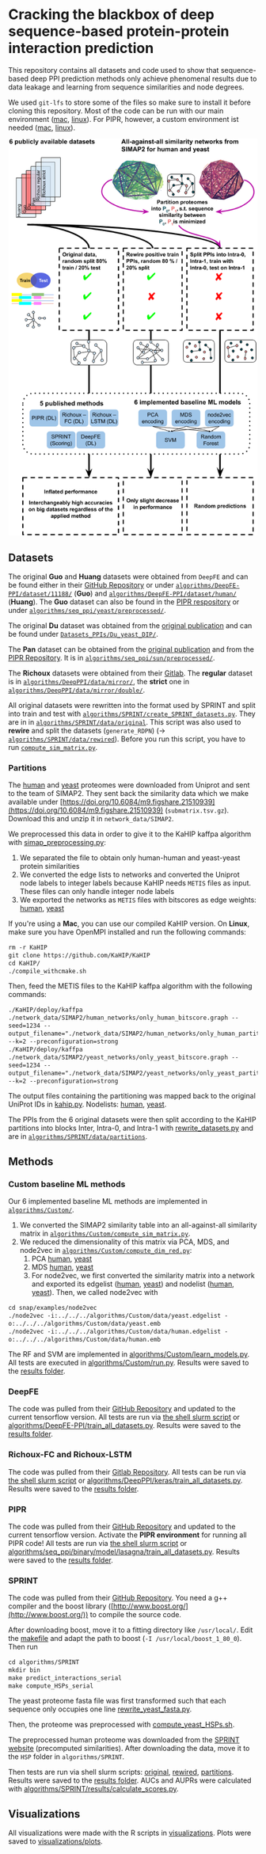 # Cracking the blackbox of deep sequence-based protein-protein interaction prediction

This repository contains all datasets and code used to show that 
sequence-based deep PPI prediction methods only achieve phenomenal 
results due to data leakage and learning from sequence similarities
and node degrees. 

We used `git-lfs` to store some of the files so make sure to install it before cloning this repository.
Most of the code can be run with our main environment ([mac](mac_env.yml), [linux](linux_env.yml)).
For PIPR, however, a custom environment ist needed ([mac](mac_env_pipr.yml), [linux](linux_env_pipr.yml)). 

![alt text](Overview%20Figure%20Results.png)

## Datasets
The original **Guo** and **Huang** datasets were obtained from `DeepFE` 
and can be found either in their [GitHub Repository](https://github.com/xal2019/DeepFE-PPI/tree/master/dataset) 
or under [`algorithms/DeepFE-PPI/dataset/11188/`](algorithms/DeepFE-PPI/dataset/11188/) (**Guo**) and [`algorithms/DeepFE-PPI/dataset/human/`](algorithms/DeepFE-PPI/dataset/human/) (**Huang**). 
The **Guo** dataset can also be found in the [PIPR respository](https://github.com/muhaochen/seq_ppi/tree/master/yeast/preprocessed) 
or under [`algorithms/seq_ppi/yeast/preprocessed/`](algorithms/seq_ppi/yeast/preprocessed/). 

The original **Du** dataset was obtained from the [original publication](https://pubs.acs.org/doi/full/10.1021/acs.jcim.7b00028) 
and can be found under [`Datasets_PPIs/Du_yeast_DIP/`](Datasets_PPIs/Du_yeast_DIP/).

The **Pan** dataset can be obtained from the [original publication](http://www.csbio.sjtu.edu.cn/bioinf/LR_PPI/Data.htm) 
and from the [PIPR Repository](https://github.com/muhaochen/seq_ppi/tree/master/sun/preprocessed). 
It is in [`algorithms/seq_ppi/sun/preprocessed/`](algorithms/seq_ppi/sun/preprocessed/). 

The **Richoux** datasets were obtained from their [Gitlab](https://gitlab.univ-nantes.fr/richoux-f/DeepPPI/-/tree/master/data).
The **regular** dataset is in [`algorithms/DeepPPI/data/mirror/`](algorithms/DeepPPI/data/mirror/), the **strict** one in
[`algorithms/DeepPPI/data/mirror/double/`](algorithms/DeepPPI/data/mirror/double/). 

All original datasets were rewritten into the format used by SPRINT and split 
into train and test with [`algorithms/SPRINT/create_SPRINT_datasets.py`](algorithms/SPRINT/create_SPRINT_datasets.py).
They are in in [`algorithms/SPRINT/data/original`](algorithms/SPRINT/data/original).
This script was also used to **rewire** and split the datasets (`generate_RDPN`) (-> [`algorithms/SPRINT/data/rewired`](algorithms/SPRINT/data/rewired)).
Before you run this script, you have to run [`compute_sim_matrix.py`](algorithms/Custom/compute_sim_matrix.py). 

### Partitions

The [human](Datasets_PPIs/SwissProt/human_swissprot.fasta) and [yeast](Datasets_PPIs/SwissProt/yeast_swissprot.fasta) proteomes were downloaded from Uniprot and sent to the 
team of SIMAP2. They sent back the similarity data which we make available under
[https://doi.org/10.6084/m9.figshare.21510939](https://doi.org/10.6084/m9.figshare.21510939) (`submatrix.tsv.gz`). 
Download this and unzip it in `network_data/SIMAP2`.

We preprocessed this data in order to give it to the KaHIP kaffpa algorithm with [simap_preprocessing.py](simap_preprocessing.py):

1. We separated the file to obtain only human-human and yeast-yeast protein similarities
2. We converted the edge lists to networks and converted the Uniprot node labels to integer labels because KaHIP needs `METIS` files as input. These files can only handle integer node labels
3. We exported the networks as `METIS` files with bitscores as edge weights: [human](network_data/SIMAP2/human_networks/only_human_bitscore.graph), [yeast](network_data/SIMAP2/yeast_networks/only_yeast_bitscore.graph)

If you're using a **Mac**, you can use our compiled KaHIP version. On **Linux**, make sure you have OpenMPI installed and run the following commands: 
```
rm -r KaHIP
git clone https://github.com/KaHIP/KaHIP
cd KaHIP/
./compile_withcmake.sh
```
Then, feed the METIS files to the KaHIP kaffpa algorithm with the following commands: 
```
./KaHIP/deploy/kaffpa ./network_data/SIMAP2/human_networks/only_human_bitscore.graph --seed=1234 --output_filename="./network_data/SIMAP2/human_networks/only_human_partition_bitscore.txt" --k=2 --preconfiguration=strong
./KaHIP/deploy/kaffpa ./network_data/SIMAP2/yeast_networks/only_yeast_bitscore.graph --seed=1234 --output_filename="./network_data/SIMAP2/yeast_networks/only_yeast_partition_bitscore.txt" --k=2 --preconfiguration=strong
```

The output files containing the partitioning was mapped back to the original UniProt IDs in [kahip.py](kahip.py). Nodelists: [human](network_data/SIMAP2/human_networks/only_human_partition_nodelist.txt), [yeast](network_data/SIMAP2/yeast_networks/only_yeast_partition_nodelist.txt).

The PPIs from the 6 original datasets were then split according to the KaHIP partitions into blocks
Inter, Intra-0, and Intra-1 with [rewrite_datasets.py](rewrite_datasets.py) and are in [`algorithms/SPRINT/data/partitions`](algorithms/SPRINT/data/partitions).

## Methods

### Custom baseline ML methods
Our 6 implemented baseline ML methods are implemented in [`algorithms/Custom/`](algorithms/Custom). 

1. We converted the SIMAP2 similarity table into an all-against-all similarity matrix in [`algorithms/Custom/compute_sim_matrix.py`](algorithms/Custom/compute_sim_matrix.py).
2. We reduced the dimensionality of this matrix via PCA, MDS, and node2vec in [`algorithms/Custom/compute_dim_red.py`](algorithms/Custom/compute_dim_red.py):
   1. PCA [human](algorithms/Custom/data/human_pca.npy), [yeast](algorithms/Custom/data/yeast_pca.npy)
   2. MDS [human](algorithms/Custom/data/human_mds.npy), [yeast](algorithms/Custom/data/yeast_mds.npy)
   3. For node2vec, we first converted the similarity matrix into a network and exported its edgelist ([human](algorithms/Custom/data/human.edgelist), [yeast](algorithms/Custom/data/yeast.edgelist)) and nodelist ([human](algorithms/Custom/data/human.nodelist), [yeast](algorithms/Custom/data/yeast.nodelist)). Then, we called node2vec with


```
cd snap/examples/node2vec
./node2vec -i:../../../algorithms/Custom/data/yeast.edgelist -o:../../../algorithms/Custom/data/yeast.emb
./node2vec -i:../../../algorithms/Custom/data/human.edgelist -o:../../../algorithms/Custom/data/human.emb
```
The RF and SVM are implemented in [algorithms/Custom/learn_models.py](algorithms/Custom/learn_models.py). 
All tests are executed in [algorithms/Custom/run.py](algorithms/Custom/run.py).
Results were saved to the [results folder](algorithms/Custom/results).
### DeepFE
The code was pulled from their [GitHub Repository](https://github.com/xal2019/DeepFE-PPI/) and updated to the current tensorflow version.
All tests are run via [the shell slurm script](algorithms/DeepFE-PPI/run_DeepFE.sh) or [algorithms/DeepFE-PPI/train_all_datasets.py](algorithms/DeepFE-PPI/train_all_datasets.py).
Results were saved to the [results folder](algorithms/DeepFE-PPI/result).

### Richoux-FC and Richoux-LSTM
The code was pulled from their [Gitlab Repository](https://gitlab.univ-nantes.fr/richoux-f/DeepPPI). 
All tests can be run via [the shell slurm script](algorithms/DeepPPI/keras/run_DeepPPI.sh) or [algorithms/DeepPPI/keras/train_all_datasets.py](algorithms/DeepPPI/keras/train_all_datasets.py).
Results were saved to the [results folder](algorithms/DeepPPI/keras/results_custom).

### PIPR
The code was pulled from their [GitHub Repository](https://github.com/muhaochen/seq_ppi) and updated to the current tensorflow version.
Activate the **PIPR environment** for running all PIPR code! 
All tests are run via [the shell slurm script](algorithms/seq_ppi/binary/model/lasagna/run_PIPR.sh) or [algorithms/seq_ppi/binary/model/lasagna/train_all_datasets.py](algorithms/seq_ppi/binary/model/lasagna/train_all_datasets.py).
Results were saved to the [results folder](algorithms/seq_ppi/binary/model/lasagna/results).

### SPRINT
The code was pulled from their [GitHub Repository](https://github.com/lucian-ilie/SPRINT). 
You need a g++ compiler and the boost library ([http://www.boost.org/](http://www.boost.org/)) to compile the source code. 

After downloading boost, move it to a fitting directory like `/usr/local/`.
Edit the [makefile](algorithms/SPRINT/makefile) and adapt the path to boost (`-I /usr/local/boost_1_80_0`).
Then run 
```
cd algorithms/SPRINT
mkdir bin
make predict_interactions_serial
make compute_HSPs_serial 
```
The yeast proteome fasta file was first transformed such that each sequence only occupies one line [rewrite_yeast_fasta.py](algorithms/SPRINT/rewrite_yeast_fasta.py).

Then, the proteome was preprocessed with [compute_yeast_HSPs.sh](algorithms/SPRINT/compute_yeast_HSPs.sh).

The preprocessed human proteome was downloaded from the [SPRINT website](https://www.csd.uwo.ca/~ilie/SPRINT/) (precomputed similarities). 
After downloading the data, move it to the `HSP` folder in `algorithms/SPRINT`. 

Then tests are run via shell slurm scripts: [original](algorithms/SPRINT/run_SPRINT_original.sh), [rewired](algorithms/SPRINT/run_SPRINT_rewired.sh), [partitions](algorithms/SPRINT/run_SPRINT_custom.sh).
Results were saved to the [results folder](algorithms/SPRINT/results).
AUCs and AUPRs were calculated with [algorithms/SPRINT/results/calculate_scores.py](algorithms/SPRINT/results/calculate_scores.py).

## Visualizations
All visualizations were made with the R scripts in [visualizations](visualizations).
Plots were saved to [visualizations/plots](visualizations/plots).





